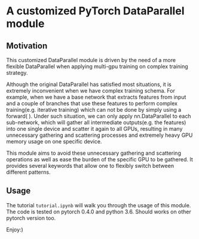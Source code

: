 # A customized PyTorch DataParallel module

## Motivation
This customized DataParallel module is driven by the need of a more flexible DataParallel when applying multi-gpu training on complex training strategy. 

Although the original DataParallel has satisfied most situations, it is extremely inconvenient when we have complex training schema. For example, when we have a base network that extracts features from input and a couple of branches that use these features to perform complex training(e.g. iterative training) which can not be done by simply using a forward( ). Under such situation, we can only apply nn.DataParallel to each sub-network, which will gather all intermediate outputs(e.g. the features) into one single device and scatter it again to all GPUs, resulting in many unnecessary gathering and scattering processes and extremely heavy GPU memory usage on one specific device. 

This module aims to avoid these unnecessary gathering and scattering operations as well as ease the burden of the specific GPU to be gathered. It provides several keywords that allow one to flexibly switch between different patterns. 

## Usage 
The tutorial ``tutorial.ipynb`` will walk you through the usage of this module. The code is tested on pytorch 0.4.0 and python 3.6. Should works on other pytorch version too. 

Enjoy:)
